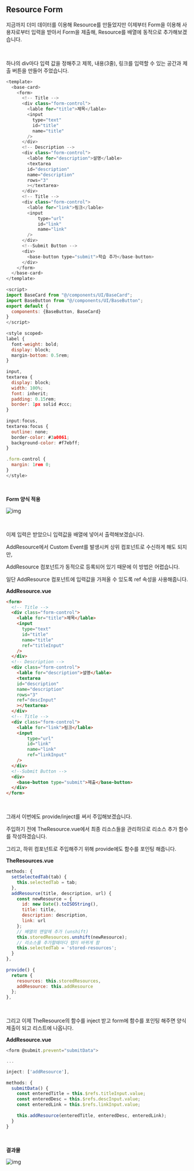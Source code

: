 ## Resource Form

지금까지 더미 데이터를 이용해 Resource를 만들었지만 이제부터 Form을 이용해 사용자로부터 입력을 받아서 Form을 제출해, Resource를 배열에 동적으로 추가해보겠습니다.

<br>

하나의 div마다 입력 값을 정해주고 제목, 내용(3줄), 링크를 입력할 수 있는 공간과 제출 버튼을 만들어 주었습니다.

```javascript
<template>  
  <base-card>  
    <form>  
      <!-- Title -->  
      <div class="form-control">  
        <lable for="title">제목</lable>  
        <input  
          type="text"  
          id="title"  
          name="title"  
        />  
      </div>  
      <!-- Description -->  
      <div class="form-control">  
        <lable for="description">설명</lable>  
        <textarea  
        id="description"  
        name="description"  
        rows="3"  
        ></textarea>  
      </div>  
      <!-- Title -->  
      <div class="form-control">  
        <lable for="link">링크</lable>  
        <input  
            type="url"  
            id="link"  
            name="link"  
        />  
      </div>  
      <!--Submit Button -->  
      <div>  
        <base-button type="submit">학습 추가</base-button>  
      </div>  
    </form>  
  </base-card>  
</template>  
  
<script>  
import BaseCard from "@/components/UI/BaseCard";  
import BaseButton from "@/components/UI/BaseButton";  
export default {  
  components: {BaseButton, BaseCard}  
}  
</script>  
  
<style scoped>  
label {  
  font-weight: bold;  
  display: block;  
  margin-bottom: 0.5rem;  
}  
  
input,  
textarea {  
  display: block;  
  width: 100%;  
  font: inherit;  
  padding: 0.15rem;  
  border: 1px solid #ccc;  
}  
  
input:focus,  
textarea:focus {  
  outline: none;  
  border-color: #3a0061;  
  background-color: #f7ebff;  
}  
  
.form-control {  
  margin: 1rem 0;  
}  
</style>
```

<br>

**Form 양식 적용**

![img](https://raw.githubusercontent.com/spacedustz/Obsidian-Image-Server/main/img2/form.png)

<br>

이제 입력은 받았으니 입력값을 배열에 넣어서 출력해보겠습니다.

AddResource에서 Custom Event를 발생시켜 상위 컴포넌트로 수신하게 해도 되지만,

AddResource 컴포넌트가 동적으로 등록되어 있기 때문에 이 방법은 어렵습니다.

일단 AddResource 컴포넌트에 입력값을 가져올 수 있도록 ref 속성을 사용해줍니다.

**AddResource.vue**

```html
<form>  
  <!-- Title -->  
  <div class="form-control">  
    <lable for="title">제목</lable>  
    <input  
      type="text"  
      id="title"  
      name="title"  
      ref="titleInput"  
    />  
  </div>  
  <!-- Description -->  
  <div class="form-control">  
    <lable for="description">설명</lable>  
    <textarea  
    id="description"  
    name="description"  
    rows="3"  
    ref="descInput"  
    ></textarea>  
  </div>  
  <!-- Title -->  
  <div class="form-control">  
    <lable for="link">링크</lable>  
    <input  
        type="url"  
        id="link"  
        name="link"  
        ref="linkInput"  
    />  
  </div>  
  <!--Submit Button -->  
  <div>  
    <base-button type="submit">제출</base-button>  
  </div>  
</form>
```

<br>

그래서 이번에도 provide/inject를 써서 주입해보겠습니다.

주입하기 전에 TheResource.vue에서 최종 리소스들을 관리하므로 리소스 추가 함수를 작성하겠습니다.

그리고, 하위 컴포넌트로 주입해주기 위해 provide에도 함수를 포인팅 해줍니다.

**TheResources.vue**

```javascript
methods: {  
  setSelectedTab(tab) {  
    this.selectedTab = tab;  
  },  
  addResource(title, description, url) {  
    const newResource = {  
      id: new Date().toISOString(),  
      title: title,  
      description: description,  
      link: url  
    };  
    // 배열의 맨앞에 추가 (unshift)
    this.storedResources.unshift(newResource);  
    // 리소스를 추가할때마다 탭이 바뀌게 함  
    this.selectedTab = 'stored-resources';  
  }  
},  
  
provide() {  
  return {  
    resources: this.storedResources,  
    addResource: this.addResource  
  };  
},
```

<br>

그리고 이제 TheResource의 함수를 inject 받고 form에 함수를 포인팅 해주면 양식 제출이 되고 리스트에 나옵니다.

**AddResource.vue**

```javascript
<form @submit.prevent="submitData">

...

inject: ['addResource'],  
  
methods: {  
  submitData() {  
    const enteredTitle = this.$refs.titleInput.value;  
    const enteredDesc = this.$refs.descInput.value;  
    const enteredLink = this.$refs.linkInput.value;  
  
    this.addResource(enteredTitle, enteredDesc, enteredLink);  
  }  
}
```

<br>

**결과물**

![img](https://raw.githubusercontent.com/spacedustz/Obsidian-Image-Server/main/img2/form2.png)